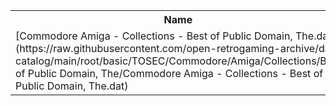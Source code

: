 <table>
<tr><th>Name</th><th>Size</th></tr>
<tr><td>[Commodore Amiga - Collections - Best of Public Domain, The.dat](https://raw.githubusercontent.com/open-retrogaming-archive/dat-catalog/main/root/basic/TOSEC/Commodore/Amiga/Collections/Best of Public Domain, The/Commodore Amiga - Collections - Best of Public Domain, The.dat)</td><td>22407</td></tr>
</table>
